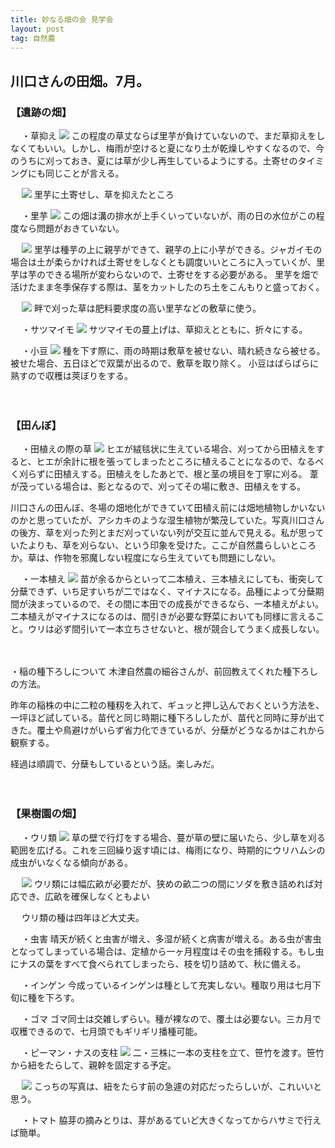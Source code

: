 ```yaml
---
title: 妙なる畑の会 見学会
layout: post
tag: 自然農
---
```

## 川口さんの田畑。7月。
### 【遺跡の畑】
　
・草抑え
![](https://c1.staticflickr.com/1/380/19320264508_aeae1e11ec.jpg)
この程度の草丈ならば里芋が負けていないので、まだ草抑えをしなくてもいい。しかし、梅雨が空けると夏になり土が乾燥しやすくなるので、今のうちに刈っておき、夏には草が少し再生しているようにする。土寄せのタイミングにも同じことが言える。

　
![](https://c1.staticflickr.com/1/396/19501591772_774cb59f39.jpg)
里芋に土寄せし、草を抑えたところ

　
・里芋
![](https://c1.staticflickr.com/1/272/19512418271_a0c60a611e.jpg)
この畑は溝の排水が上手くいっていないが、雨の日の水位がこの程度なら問題がおきていない。

　
![](https://c1.staticflickr.com/1/478/19501556532_3d900b410f.jpg)
里芋は種芋の上に親芋ができて、親芋の上に小芋ができる。ジャガイモの場合は土が柔らかければ土寄せをしなくとも調度いいところに入っていくが、里芋は芋のできる場所が変わらないので、土寄せをする必要がある。
里芋を畑で活けたまま冬季保存する際は、茎をカットしたのち土をこんもりと盛っておく。

　
![](https://c1.staticflickr.com/1/455/19321657919_c30084d391.jpg)
畔で刈った草は肥料要求度の高い里芋などの敷草に使う。

　
・サツマイモ
![](https://c2.staticflickr.com/4/3788/19321637079_e6e2cd4d42.jpg)
サツマイモの蔓上げは、草抑えとともに、折々にする。

　
・小豆
![](https://c1.staticflickr.com/1/434/18887265993_9a19052885.jpg)
種を下す際に、雨の時期は敷草を被せない、晴れ続きなら被せる。被せた場合、五日ほどで双葉が出るので、敷草を取り除く。
小豆はばらばらに熟すので収穫は莢ぼりをする。

　

### 【田んぼ】
　
・田植えの際の草
![](https://c1.staticflickr.com/1/407/18887250063_2939f826c5.jpg)
ヒエが絨毯状に生えている場合、刈ってから田植えをすると、ヒエが余計に根を張ってしまったところに植えることになるので、なるべく刈らずに田植えする。田植えをしたあとで、根と茎の境目を丁寧に刈る。
葦が茂っている場合は、影となるので、刈ってその場に敷き、田植えをする。

川口さんの田んぼ、冬場の畑地化ができていて田植え前には畑地植物しかいないのかと思っていたが、アシカキのような湿生植物が繁茂していた。写真川口さんの後方、草を刈った列とまだ刈っていない列が交互に並んで見える。私が思っていたよりも、草を刈らない、という印象を受けた。ここが自然農らしいところか。草は、作物を邪魔しない程度になら生えていても問題にしない。

　
・一本植え
![](https://c1.staticflickr.com/1/288/19320137540_53fcaac175.jpg)
苗が余るからといって二本植え、三本植えにしても、衝突して分蘖できず、いち足すいちが二ではなく、マイナスになる。品種によって分蘖期間が決まっているので、その間に本田での成長ができるなら、一本植えがよい。
二本植えがマイナスになるのは、間引きが必要な野菜においても同様に言えること。ウリは必ず間引いて一本立ちさせないと、根が競合してうまく成長しない。

　

・稲の種下ろしについて
木津自然農の細谷さんが、前回教えてくれた種下ろしの方法。
>
昨年の稲株の中に二粒の種籾を入れて、ギュッと押し込んでおくという方法を、一坪ほど試している。苗代と同じ時期に種下ろししたが、苗代と同時に芽が出てきた。覆土や鳥避けがいらず省力化できているが、分蘖がどうなるかはこれから観察する。

経過は順調で、分蘖もしているという話。楽しみだ。

　

### 【果樹園の畑】
　
・ウリ類
![](https://c1.staticflickr.com/1/548/19320138998_1e32dc0b3a.jpg)
草の壁で行灯をする場合、蔓が草の壁に届いたら、少し草を刈る範囲を広げる。これを三回繰り返す頃には、梅雨になり、時期的にウリハムシの成虫がいなくなる傾向がある。

　
![](https://c1.staticflickr.com/1/347/19481945276_8595c64aa1.jpg)
ウリ類には幅広畝が必要だが、狭めの畝二つの間にソダを敷き詰めれば対応でき、広畝を確保しなくともよい

　
ウリ類の種は四年ほど大丈夫。


　
・虫害
晴天が続くと虫害が増え、多湿が続くと病害が増える。ある虫が害虫となってしまっている場合は、定植から一ヶ月程度はその虫を捕殺する。もし虫にナスの葉をすべて食べられてしまったら、枝を切り詰めて、秋に備える。


　
・インゲン
今成っているインゲンは種として充実しない。種取り用は七月下旬に種を下ろす。


　
・ゴマ
ゴマ同士は交雑しずらい。種が裸なので、覆土は必要ない。三カ月で収穫できるので、七月頭でもギリギリ播種可能。

　
・ピーマン・ナスの支柱
![](https://c1.staticflickr.com/1/550/19481911486_14c347562b.jpg)
二・三株に一本の支柱を立て、笹竹を渡す。笹竹から紐をたらして、親幹を固定する予定。

　
![](https://c1.staticflickr.com/1/434/19320103598_118060b9c0.jpg)
こっちの写真は、紐をたらす前の急遽の対応だったらしいが、これいいと思う。

　
・トマト
脇芽の摘みとりは、芽があるていど大きくなってからハサミで行えば簡単。

